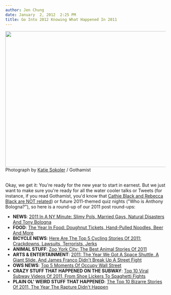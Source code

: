 ```yaml
---
author: Jen Chung
date: January  2, 2012  2:25 PM
title: Go Into 2012 Knowing What Happened In 2011
---
```


<span class="mt-enclosure mt-enclosure-image" style="display: inline;"> <img alt="" src="https://web.archive.org/web/20120104113056im_/http://gothamist.com/upload/2011/08/3catfashionshow0811.jpg" width="640" height="427" class="image-none"> </span>
<span class="photo_caption">Photograph by <a href="https://web.archive.org/web/20120104113056/http://colormekatie.blogspot.com/">Katie Sokoler</a> / Gothamist</span> <br><br>

Okay, we get it: You&apos;re ready for the new year to start in earnest. But we just want to make sure you&apos;re ready for all the water cooler talks or Tweets (for instance, if you read Gothamist, you&apos;d know that <a href="https://web.archive.org/web/20120104113056/http://gothamist.com/2011/04/07/attention_twitter_cathie_black_is_n.php">Cathie Black and Rebecca Black are NOT related</a>) or future 2011-themed quiz nights (&quot;Who is Anthony Bologna?&quot;), so here is a round-up of our 2011 post round-ups:<br>

<ul>
	<li><strong>NEWS</strong>: <a href="https://web.archive.org/web/20120104113056/http://gothamist.com/2011/12/29/2011_news_in_review_hurricane_irene.php#photo-1">2011 In A NY Minute: Slimy Pols, Married Gays, Natural Disasters And Tony Bologna</a></li>
	<li><strong>FOOD</strong>: <a href="https://web.archive.org/web/20120104113056/http://gothamist.com/2011/12/29/food_highlights.php#photo-1">The Year In Food: Doughnut Tickets, Hand-Pulled Noodles, Beer And More</a></li>
	<li><strong>BICYCLE NEWS</strong>: <a href="https://web.archive.org/web/20120104113056/http://gothamist.com/2011/12/29/commentaggedon_top_2011_cycling_sto.php#photo-1">Here Are The Top 5 Cycling Stories Of 2011: Crackdowns, Lawsuits, Terrorists, Jerks</a></li>
	<li><strong>ANIMAL STUFF</strong>: <a href="https://web.archive.org/web/20120104113056/http://gothamist.com/2011/12/30/2011_in_animals_the_year_a_bronx_zo.php#photo-1">Zoo York City: The Best Animal Stories Of 2011</a></li>
	<li><strong>ARTS &amp; ENTERTAINMENT</strong>: <a href="https://web.archive.org/web/20120104113056/http://gothamist.com/2011/12/30/ae_highlights_2011.php#photo-1">2011: The Year We Got A Space Shuttle, A Giant Slide, And James Franco Didn&apos;t Break Up A Street Fight</a></li>
	<li><strong>OWS NEWS</strong>: <a href="https://web.archive.org/web/20120104113056/http://gothamist.com/2011/12/28/top_5_moments_in_occupy_wall_street.php">Top 5 Moments Of Occupy Wall Street</a></li>
	<li><strong>CRAZY STUFF THAT HAPPENED ON THE SUBWAY</strong>: <a href="https://web.archive.org/web/20120104113056/http://gothamist.com/2011/12/30/top_10_viral_subway_videos_of_2011.php">Top 10 Viral Subway Videos Of 2011, From Shoe Lickers To Spaghetti Fights</a></li>
	<li><strong>PLAIN OL&apos; WEIRD STUFF THAT HAPPENED</strong>: <a href="https://web.archive.org/web/20120104113056/http://gothamist.com/2011/12/31/weird_news_of_2011_the_year_the_rap.php#photo-1">The Top 10 Bizarre Stories Of 2011, The Year The Rapture Didn&apos;t Happen</a></li>
</ul>